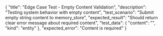 {
  "title": "Edge Case Test - Empty Content Validation",
  "description": "Testing system behavior with empty content",
  "test_scenario": "Submit empty string content to memory_store",
  "expected_result": "Should return clear error message about required content",
  "test_data": {
    "content": "",
    "kind": "entity"
  },
  "expected_error": "Content is required"
}